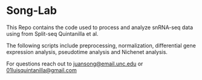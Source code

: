 # Song-Lab


This Repo contains the code used to process and analyze snRNA-seq data using from Split-seq Quintanilla et al.

The following scripts include preprocessing, normalization, differential gene expression analysis, pseudotime analysis and Nichenet analysis.

For questions reach out to juansong@email.unc.edu or 01luisquintanilla@gmail.com
